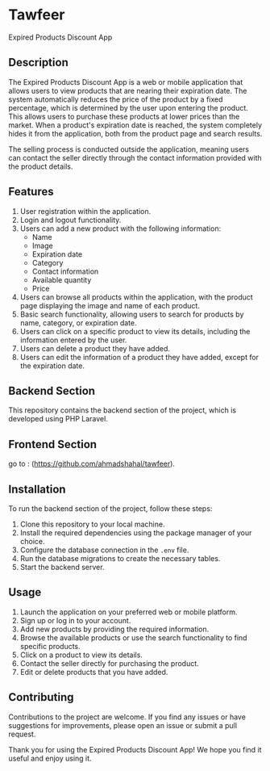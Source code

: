 # Tawfeer

Expired Products Discount App

## Description

The Expired Products Discount App is a web or mobile application that allows users to view products that are nearing their expiration date. The system automatically reduces the price of the product by a fixed percentage, which is determined by the user upon entering the product. This allows users to purchase these products at lower prices than the market. When a product's expiration date is reached, the system completely hides it from the application, both from the product page and search results.

The selling process is conducted outside the application, meaning users can contact the seller directly through the contact information provided with the product details.

## Features

1. User registration within the application.
2. Login and logout functionality.
3. Users can add a new product with the following information:
   - Name
   - Image
   - Expiration date
   - Category
   - Contact information
   - Available quantity
   - Price
4. Users can browse all products within the application, with the product page displaying the image and name of each product.
5. Basic search functionality, allowing users to search for products by name, category, or expiration date.
6. Users can click on a specific product to view its details, including the information entered by the user.
7. Users can delete a product they have added.
8. Users can edit the information of a product they have added, except for the expiration date.

## Backend Section

This repository contains the backend section of the project, which is developed using PHP Laravel.

## Frontend Section
go to : (https://github.com/ahmadshahal/tawfeer).

## Installation

To run the backend section of the project, follow these steps:

1. Clone this repository to your local machine.
2. Install the required dependencies using the package manager of your choice.
3. Configure the database connection in the `.env` file.
4. Run the database migrations to create the necessary tables.
5. Start the backend server.

## Usage

1. Launch the application on your preferred web or mobile platform.
2. Sign up or log in to your account.
3. Add new products by providing the required information.
4. Browse the available products or use the search functionality to find specific products.
5. Click on a product to view its details.
6. Contact the seller directly for purchasing the product.
7. Edit or delete products that you have added.

## Contributing

Contributions to the project are welcome. If you find any issues or have suggestions for improvements, please open an issue or submit a pull request.

Thank you for using the Expired Products Discount App! We hope you find it useful and enjoy using it.
